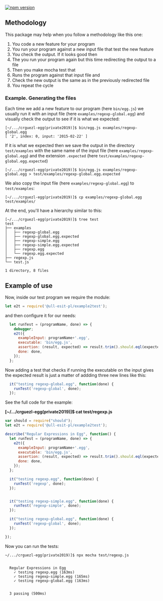 [![npm version](https://badge.fury.io/js/%40ull-esit-pl%2Fexample2test.svg)](https://badge.fury.io/js/%40ull-esit-pl%2Fexample2test)


## Methodology

This package may help when you follow a methodology like this one:

1. You code a new feature for your program
2. You run your program against a new input file that test the new feature
3. You check the output. If it looks good then 
4. The you run your program again but this time redirecting the output to a file
5. Then you make mocha test that 
  1. Runs the program against that input file and 
  2. Check the new output is the same as in the previously redirected file
6. You repeat the cycle


### Example. Generating the files

Each time we add a new feature to our program (here `bin/egg.js`) we usually run it with an input file (here 
`examples/regexp-global.egg`) and visually check the output to see if it is what we expected:

```
[~/.../crguezl-egg(private2019)]$ bin/egg.js examples/regexp-global.egg
[ '2', index: 0, input: '2015-02-22' ]
```

If it is what we expected then we save the output in  the directory `test/examples` with
the same name of the input file (here `examples/regexp-global.egg`) and the extension `.expected`
(here `test/examples/regexp-global.egg.expected`)

```
[~/.../crguezl-egg(private2019)]$ bin/egg.js examples/regexp-global.egg > test/examples/regexp-global.egg.expected
```

We also copy the input file (here `examples/regexp-global.egg`) to `test/examples`:

```
[~/.../crguezl-egg(private2019)]$ cp examples/regexp-global.egg test/examples/
```

At the end, you'll have a hierarchy similar to this:

```
[~/.../crguezl-egg(private2019)]$ tree test
test
├── examples
│   ├── regexp-global.egg
│   ├── regexp-global.egg.expected
│   ├── regexp-simple.egg
│   ├── regexp-simple.egg.expected
│   ├── regexp.egg
│   └── regexp.egg.expected
├── regexp.js
└── test.js

1 directory, 8 files
```

## Example of use

Now, inside our test program we require the module:

```js
let e2t = require('@ull-esit-pl/example2test');
```

and then configure it for our needs:

```js
  let runTest = (programName, done) => {
    debugger;
    e2t({
      exampleInput: programName+'.egg', 
      executable: 'bin/egg.js', 
      assertion: (result, expected) => result.trim().should.eql(expected.trim()),
      done: done, 
    });
  };
``` 

Now adding a test that checks if running the executable on the input gives the expected result is just
a matter of addding three new lines like this:

```js
  it("testing regexp-global.egg", function(done) {
    runTest('regexp-global', done);
  });
```

See the full code for the example:

**[~/.../crguezl-egg(private2019)]$ cat test/regexp.js**

```js
var should = require("should");
let e2t = require('@ull-esit-pl/example2test');

describe("Regular Expressions in Egg", function() {
  let runTest = (programName, done) => {
    e2t({
      exampleInput: programName+'.egg', 
      executable: 'bin/egg.js', 
      assertion: (result, expected) => result.trim().should.eql(expected.trim()),
      done: done, 
    });
  };

  it("testing regexp.egg", function(done) {
    runTest('regexp', done);
  });


  it("testing regexp-simple.egg", function(done) {
    runTest('regexp-simple', done);
  });

  it("testing regexp-global.egg", function(done) {
    runTest('regexp-global', done);
  });

});
```

Now you can run the tests:

```
~/.../crguezl-egg(private2019)]$ npx mocha test/regexp.js 


  Regular Expressions in Egg
    ✓ testing regexp.egg (163ms)
    ✓ testing regexp-simple.egg (165ms)
    ✓ testing regexp-global.egg (163ms)


  3 passing (500ms)
```
